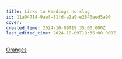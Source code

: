 ```yaml
---
title: Links to Headings no slug
id: 11a04714-9aef-81fd-a1a9-e2840eed5a90
cover: 
created_time: 2024-10-09T19:35:00.000Z
last_edited_time: 2024-10-09T19:35:00.000Z
---
```




[Oranges](/notion-downloader-sample/database/oranges.md)

